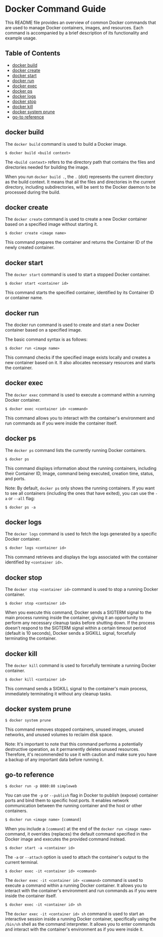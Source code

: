 # Docker Command Guide

This README file provides an overview of common Docker commands that are used to manage Docker containers, images, and resources. Each command is accompanied by a brief description of its functionality and example usage.

## Table of Contents

- [docker build](#docker-build)
- [docker create](#docker-create)
- [docker start](#docker-start)
- [docker run](#docker-run)
- [docker exec](#docker-exec)
- [docker ps](#docker-ps)
- [docker logs](#docker-logs)
- [docker stop](#docker-stop)
- [docker kill](#docker-kill)
- [docker system prune](#docker-system-prune)
- [go-to reference](#go-to-reference)

## docker build

The `docker build` command is used to build a Docker image.

```
$ docker build <build context>
```

The `<build context>` refers to the directory path that contains the files and directories needed for building the image.

When you run `docker build .`, the `.` (dot) represents the current directory as the build context. It means that all the files and directories in the current directory, including subdirectories, will be sent to the Docker daemon to be processed during the build.

## docker create

The `docker create` command is used to create a new Docker container based on a specified image without starting it.

```
$ docker create <image name>
```

This command prepares the container and returns the Container ID of the newly created container.

## docker start

The `docker start` command is used to start a stopped Docker container.

```
$ docker start <container id>
```

This command starts the specified container, identified by its Container ID or container name.

## docker run

The docker run command is used to create and start a new Docker container based on a specified image.

The basic command syntax is as follows:

```
$ docker run <image name>
```

This command checks if the specified image exists locally and creates a new container based on it. It also allocates necessary resources and starts the container.

## docker exec

The `docker exec` command is used to execute a command within a running Docker container.

```
$ docker exec <container id> <command>
```

This command allows you to interact with the container's environment and run commands as if you were inside the container itself.

## docker ps

The `docker ps` command lists the currently running Docker containers.

```
$ docker ps
```

This command displays information about the running containers, including their Container ID, Image, command being executed, creation time, status, and ports.

Note: By default, `docker ps` only shows the running containers. If you want to see all containers (including the ones that have exited), you can use the `-a` or `--all` flag:

```
$ docker ps -a
```

## docker logs

The `docker logs` command is used to fetch the logs generated by a specific Docker container.

```
$ docker logs <container id>
```

This command retrieves and displays the logs associated with the container identified by `<container id>`.

## docker stop

The `docker stop <container id>` command is used to stop a running Docker container.

```
$ docker stop <container id>
```

When you execute this command, Docker sends a SIGTERM signal to the main process running inside the container, giving it an opportunity to perform any necessary cleanup tasks before shutting down. If the process doesn't respond to the SIGTERM signal within a certain timeout period (default is 10 seconds), Docker sends a SIGKILL signal, forcefully terminating the container.

## docker kill

The `docker kill` command is used to forcefully terminate a running Docker container.

```
$ docker kill <container id>
```

This command sends a SIGKILL signal to the container's main process, immediately terminating it without any cleanup tasks.

## docker system prune

```
$ docker system prune
```

This command removes stopped containers, unused images, unused networks, and unused volumes to reclaim disk space.

Note: It's important to note that this command performs a potentially destructive operation, as it permanently deletes unused resources. Therefore, it's recommended to use it with caution and make sure you have a backup of any important data before running it.

## go-to reference

```
$ docker run -p 8080:80 simpleweb
```

You can use the `-p` or `--publish` flag in Docker to publish (expose) container ports and bind them to specific host ports. It enables network communication between the running container and the host or other containers.

```
$ docker run <image name> [command]
```

When you include a `[command]` at the end of the `docker run <image name>` command, it overrides (replaces) the default command specified in the Docker image and executes the provided command instead.

```
$ docker start -a <container id>
```

The `-a` or `--attach` option is used to attach the container's output to the current terminal.

```
$ docker exec -it <container id> <command>
```

The `docker exec -it <container id> <command>` command is used to execute a command within a running Docker container. It allows you to interact with the container's environment and run commands as if you were inside the container itself.

```
$ docker exec -it <container id> sh
```

The `docker exec -it <container id> sh` command is used to start an interactive session inside a running Docker container, specifically using the `/bin/sh` shell as the command interpreter. It allows you to enter commands and interact with the container's environment as if you were inside it.
